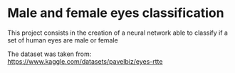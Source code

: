 # Male and female eyes classification
This project consists in the creation of a neural network able to classify if a set of human eyes are male or female

The dataset was taken from: https://www.kaggle.com/datasets/pavelbiz/eyes-rtte
